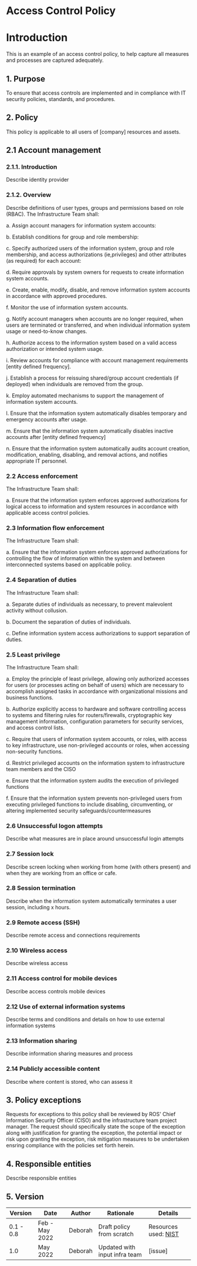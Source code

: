 
# Access Control Policy

# Introduction

This is an example of an access control policy, to help capture all measures and processes are captured adequately.

## 1. Purpose

To ensure that access controls are implemented and in compliance with IT security policies, standards, and procedures. 

## 2. Policy

This policy is applicable to all users of [company] resources and assets.

## 2.1 Account management

### 2.1.1. Introduction

Describe identity provider 

### 2.1.2. Overview 

Describe definitions of user types, groups and permissions based on role (RBAC). The Infrastructure Team shall:

a. Assign account managers for information system accounts:

b. Establish conditions for group and role membership:

c. Specify authorized users of the information system, group and role membership, and access authorizations (ie,privileges) and other attributes (as required) for each account:

d. Require approvals by system owners for requests to create information system accounts.

e. Create, enable, modify, disable, and remove information system accounts in accordance with approved procedures.

f. Monitor the use of information system accounts.

g. Notify account managers when accounts are no longer required, when users are terminated or transferred, and when individual information system usage or need-to-know changes.

h. Authorize access to the information system based on a valid access authorization or intended system usage.

i. Review accounts for compliance with account management requirements [entity defined frequency].

j. Establish a process for reissuing shared/group account credentials (if deployed) when individuals are removed from the group.

k. Employ automated mechanisms to support the management of information system accounts.

l. Ensure that the information system automatically disables temporary and emergency accounts after usage.

m. Ensure that the information system automatically disables inactive accounts after [entity defined frequency]

n. Ensure that the information system automatically audits account creation, modification, enabling, disabling, and removal actions, and notifies appropriate IT personnel.

### 2.2 Access enforcement

The Infrastructure Team shall:

a. Ensure that the information system enforces approved authorizations for logical access to information and system resources in accordance with applicable access control policies.

### 2.3 Information flow enforcement

The Infrastructure Team shall:

a. Ensure that the information system enforces approved authorizations for controlling the flow of information within the system and between interconnected systems based on applicable policy.

### 2.4 Separation of duties

The Infrastructure Team shall:

a. Separate duties of individuals as necessary, to prevent malevolent activity without collusion.

b. Document the separation of duties of individuals.

c. Define information system access authorizations to support separation of duties.

### 2.5 Least privilege

The Infrastructure Team shall:

a. Employ the principle of least privilege, allowing only authorized accesses for users (or processes acting on behalf of users) which are necessary to accomplish assigned tasks in accordance with organizational missions and business functions.

b. Authorize explicitly access to hardware and software controlling access to systems and filtering rules for routers/firewalls, cryptographic key management information, configuration parameters for security services, and access control lists.

c. Require that users of information system accounts, or roles, with access to key infrastructure, use non-privileged accounts or roles, when accessing non-security functions.

d. Restrict privileged accounts on the information system to infrastructure team members and the CISO 

e. Ensure that the information system audits the execution of privileged functions

f. Ensure that the information system prevents non-privileged users from executing privileged functions to include disabling, circumventing, or altering implemented security safeguards/countermeasures


### 2.6 Unsuccessful logon attempts

Describe what measures are in place around unsuccessful login attempts

### 2.7 Session lock

Describe screen locking when working from home (with others present) and when they are working from an office or cafe.

### 2.8 Session termination

Describe when the information system automatically terminates a user session, including x hours.

### 2.9 Remote access (SSH)

Describe remote access and connections requirements

### 2.10 Wireless access

Describe wireless access

### 2.11 Access control for mobile devices

Describe access controls mobile devices

### 2.12 Use of external information systems

Describe terms and conditions and details on how to use external information systems

### 2.13 Information sharing

Describe information sharing measures and process

### 2.14 Publicly accessible content

Describe where content is stored, who can assess it 

## 3. Policy exceptions

Requests for exceptions to this policy shall be reviewed by ROS' Chief Information Security Officer (CISO) and the infrastructure team project manager. 
The request should specifically state the scope of the exception along with justification for granting the exception, the potential impact or risk upon 
granting the exception, risk mitigation measures to be undertaken ensring compliance with the policies set forth herein. 

## 4. Responsible entities

Describe responsible entities

## 5. Version

| Version | Date | Author | Rationale | Details |
| ------ | ------ | ------ | ------ | ------ |
| 0.1 - 0.8 | Feb - May 2022 | Deborah | Draft policy from scratch | Resources used: [NIST](https://csrc.nist.gov/Projects/Access-Control-Policy-and-Implementation-Guides)
| 1.0 | May 2022 | Deborah | Updated with input infra team | [issue]
